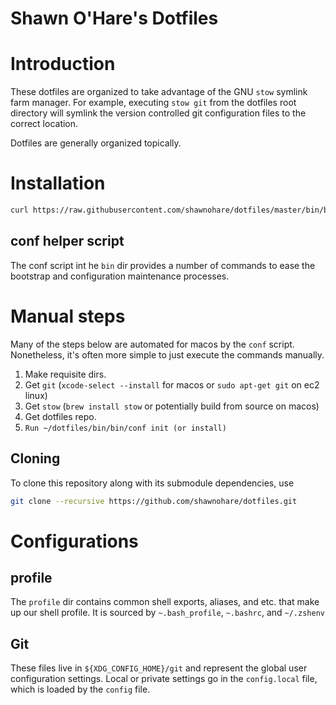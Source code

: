 # Shawn O'Hare's Dotfiles

# Introduction

These dotfiles are organized to take advantage of the GNU `stow` symlink
farm manager.  For example, executing `stow git` from the dotfiles root
directory will symlink the version controlled git configuration files to
the correct location.  

Dotfiles are generally organized topically.

# Installation

```bash
curl https://raw.githubusercontent.com/shawnohare/dotfiles/master/bin/bin/conf.sh | bash -s install
```

## conf helper script

The conf script int he `bin` dir provides a number of commands to ease the
bootstrap and configuration maintenance processes.

# Manual steps

Many of the steps below are automated for macos by the `conf` script.
Nonetheless, it's often more simple to just execute the commands manually.

1. Make requisite dirs.
1. Get `git` (`xcode-select --install` for macos or `sudo apt-get git` on ec2 linux)
1. Get `stow` (`brew install stow` or potentially build from source on macos)
1. Get dotfiles repo.
1. `Run ~/dotfiles/bin/bin/conf init (or install)`

## Cloning

To clone this repository along with its submodule dependencies, use
```bash
git clone --recursive https://github.com/shawnohare/dotfiles.git
```

# Configurations

## profile

The `profile` dir contains common shell exports, aliases, and etc. that make
up our shell profile. It is sourced by `~.bash_profile`, `~.bashrc`, and
`~/.zshenv`

## Git 

These files live in `${XDG_CONFIG_HOME}/git` and represent the global
user configuration settings.  Local or private settings go in the
`config.local` file, which is loaded by the `config` file.
